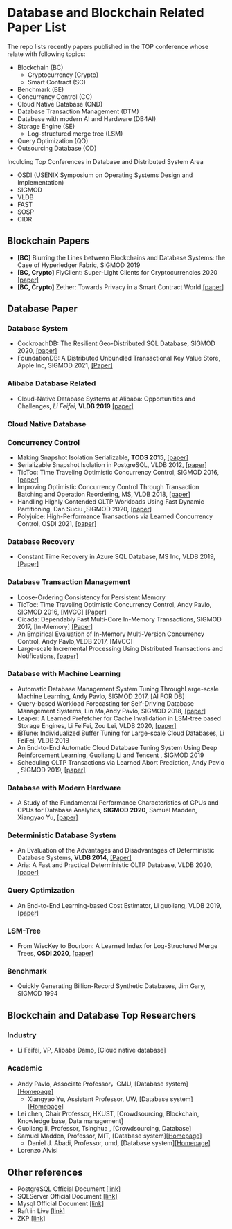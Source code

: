 # Database and Blockchain Related Paper List

The repo lists recently papers published in the TOP conference whose relate with following topics:

- Blockchain (BC)
  - Cryptocurrency (Crypto)
  - Smart Contract (SC)
- Benchmark (BE)
- Concurrency Control (CC)
- Cloud Native Database (CND)
- Database Transaction Management (DTM)
- Database with modern AI and Hardware (DB4AI)
- Storage Engine (SE)
  - Log-structured merge tree (LSM)
- Query Optimization (QO)
- Outsourcing Database (OD)

Inculding Top Conferences in Database and Distributed System Area

- OSDI (USENIX Symposium on Operating Systems Design and Implementation)
- SIGMOD
- VLDB
- FAST
- SOSP
- CIDR

## Blockchain Papers

- **[BC]** Blurring the Lines between Blockchains and Database Systems: the Case of Hyperledger Fabric, SIGMOD 2019
- **[BC, Crypto]** FlyClient: Super-Light Clients for Cryptocurrencies 2020 [[paper]](https://eprint.iacr.org/2019/226.pdf)
- **[BC, Crypto]** Zether: Towards Privacy in a Smart Contract World [[paper]](https://crypto.stanford.edu/~buenz/papers/zether.pdf)

## Database Paper

### Database System

- CockroachDB: The Resilient Geo-Distributed SQL Database, SIGMOD 2020, [[paper]](https://dl.acm.org/doi/pdf/10.1145/3318464.3386134)
- FoundationDB: A Distributed Unbundled Transactional Key Value Store, Apple Inc, SIGMOD 2021, [[Paper]](https://www.foundationdb.org/files/fdb-paper.pdf)

### Alibaba Database Related

- Cloud-Native Database Systems at Alibaba: Opportunities and Challenges, *Li Feifei*, **VLDB 2019** [[paper]](http://www.vldb.org/pvldb/vol12/p2263-li.pdf)

### Cloud Native Database

### Concurrency Control

- Making Snapshot Isolation Serializable, **TODS 2015**, [[paper]](http://www.cse.iitb.ac.in/infolab/Data/Courses/CS632/Papers/p492-fekete.pdf)
- Serializable Snapshot Isolation in PostgreSQL, VLDB 2012, [[paper]](https://drkp.net/papers/ssi-vldb12.pdf)
- TicToc: Time Traveling Optimistic Concurrency Control, SIGMOD 2016, [[paper]](https://people.csail.mit.edu/devadas/pubs/tictoc.pdf)
- Improving Optimistic Concurrency Control Through Transaction Batching and Operation Reordering, MS, VLDB 2018, [[paper]](http://www.vldb.org/pvldb/vol12/p169-ding.pdf)
- Handling Highly Contended OLTP Workloads Using Fast Dynamic Partitioning, Dan Suciu ,SIGMOD 2020, [[paper]](https://dl-acm-org.lib.ezproxy.ust.hk/doi/pdf/10.1145/3318464.3389764)
- Polyjuice: High-Performance Transactions via Learned Concurrency Control, OSDI 2021, [[paper]](https://arxiv.org/pdf/2105.10329.pdf)

### Database Recovery

- Constant Time Recovery in Azure SQL Database, MS Inc, VLDB 2019, [[Paper]](https://www.microsoft.com/en-us/research/uploads/prod/2019/06/p700-antonopoulos.pdf)

### Database Transaction Management

- Loose-Ordering Consistency for Persistent Memory
- TicToc: Time Traveling Optimistic Concurrency Control, Andy Pavlo, SIGMOD 2016, [MVCC] [[Paper]](https://people.csail.mit.edu/devadas/pubs/tictoc.pdf)
- Cicada: Dependably Fast Multi-Core In-Memory Transactions, SIGMOD 2017, [In-Memory] [[Paper]](https://15721.courses.cs.cmu.edu/spring2018/papers/06-mvcc2/lim-sigmod2017.pdf)
- An Empirical Evaluation of In-Memory Multi-Version Concurrency Control, Andy Pavlo,VLDB 2017, [MVCC]
- Large-scale Incremental Processing Using Distributed Transactions and Notifications, [[paper]](https://storage.googleapis.com/pub-tools-public-publication-data/pdf/36726.pdf)

### Database with Machine Learning

- Automatic Database Management System Tuning ThroughLarge-scale Machine Learning, Andy Pavlo, SIGMOD 2017, [AI FOR DB]
- Query-based Workload Forecasting for Self-Driving Database Management Systems, Lin Ma,Andy Pavlo, SIGMOD 2018, [[paper]](http://www.cs.cmu.edu/~malin199/publications/2018.forecasting.sigmod.pdf)
- Leaper: A Learned Prefetcher for Cache Invalidation in LSM-tree based Storage Engines, Li FeiFei, Zou Lei, VLDB 2020, [[paper]](http://www.vldb.org/pvldb/vol13/p1976-yang.pdf)
- iBTune: Individualized Buffer Tuning for Large-scale Cloud Databases, Li FeiFei, VLDB 2019
- An End-to-End Automatic Cloud Database Tuning System Using Deep Reinforcement Learning, Guoliang Li and Tencent , SIGMOD 2019
- Scheduling OLTP Transactions via Learned Abort Prediction, Andy Pavlo , SIGMOD 2019, [[paper]](https://db.cs.cmu.edu/papers/2019/a1-sheng.pdf)

### Database with Modern Hardware

- A Study of the Fundamental Performance Characteristics of GPUs and CPUs for Database Analytics, **SIGMOD 2020**, Samuel Madden, Xiangyao Yu, [[paper]](http://pages.cs.wisc.edu/~yxy/pubs/crystal.pdf)

### Deterministic Database System

- An Evaluation of the Advantages and Disadvantages of Deterministic Database Systems, **VLDB 2014**, [[Paper]](https://dl-acm-org.lib.ezproxy.ust.hk/doi/pdf/10.14778/2732951.2732955)
- Aria: A Fast and Practical Deterministic OLTP Database, VLDB 2020, [[paper]](http://www.vldb.org/pvldb/vol13/p2047-lu.pdf)

### Query Optimization

- An End-to-End Learning-based Cost Estimator, Li guoliang, VLDB 2019, [[paper]](https://15721.courses.cs.cmu.edu/spring2020/papers/22-costmodels/p307-sun.pdf)

### LSM-Tree

- From WiscKey to Bourbon: A Learned Index for Log-Structured Merge Trees, **OSDI 2020**, [[paper]](https://www.usenix.org/system/files/osdi20-dai_0.pdf)

### Benchmark

- Quickly Generating Billion-Record Synthetic Databases, Jim Gary, SIGMOD 1994

## Blockchain and Database Top Researchers

### Industry

- Li Feifei, VP, Alibaba Damo, [Cloud native database]

### Academic

- Andy Pavlo, Associate Professor，CMU, [Database system] [[Homepage]](http://www.cs.cmu.edu/~pavlo/)
  - Xiangyao Yu, Assistant Professor, UW, [Database system] [[Homepage]](http://pages.cs.wisc.edu/~yxy/)
- Lei chen, Chair Professor, HKUST, [Crowdsourcing, Blockchain, Knowledge base, Data management]
- Guoliang li, Professor, Tsinghua , [Crowdsourcing, Database]
- Samuel Madden, Professor, MIT, [Database system][[Homepage]](http://db.csail.mit.edu/madden/)
  - Daniel J. Abadi, Professor, umd, [Database system][[Homepage]](http://www.cs.umd.edu/~abadi/)
- Lorenzo Alvisi

## Other references

- PostgreSQL Official Document [[link]](https://www.postgresql.org/docs/13/transaction-iso.html)
- SQLServer Official Document [[link]](https://docs.microsoft.com/en-us/sql/connect/jdbc/understanding-isolation-levels?view=sql-server-ver15)
- Mysql Official Document [[link]](https://dev.mysql.com/doc/refman/8.0/en/innodb-transaction-isolation-levels.html)
- Raft in Live [[link]](http://thesecretlivesofdata.com/raft/)
- ZKP [[link]](http://www.zeroknowledgeblog.com/)